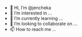 - 👋 Hi, I’m @jencheka
- 👀 I’m interested in ...
- 🌱 I’m currently learning ...
- 💞️ I’m looking to collaborate on ...
- 📫 How to reach me ...

<!---
jencheka/jencheka is a ✨ special ✨ repository because its `README.md` (this file) appears on your GitHub profile.
You can click the Preview link to take a look at your changes.
--->
